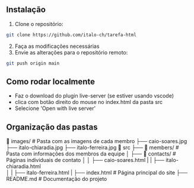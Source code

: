 ## Instalação

1. Clone o repositório:
```bash
git clone https://github.com/italo-ch/tarefa-html
```
2. Faça as modificações necessárias
3. Envie as alterações para o repositório remoto:
```bash
git push origin main
```

## Como rodar localmente

- Faz o download do plugin live-server (se estiver usando vscode)
- clica com botão direito do mouse no index.html da pasta src
- Selecione 'Open with live server'

## Organização das pastas

📂 images/ # Pasta com as imagens de cada membro
├── caio-soares.jpg 
├── italo-chiaradia.jpg
├── italo-ferreira.jpg
📂 src 
├── 📂 members/ # Pasta com informações dos membros da equipe 
│ ├── 📂 contacts/ # Páginas individuais de contato 
│ │ ├── caio-soares.html 
| | ├── italo-chiaradia.html  
│ | ├── italo-ferreira.html 
| 
├── index.html # Página principal do site 
├── README.md # Documentação do projeto
